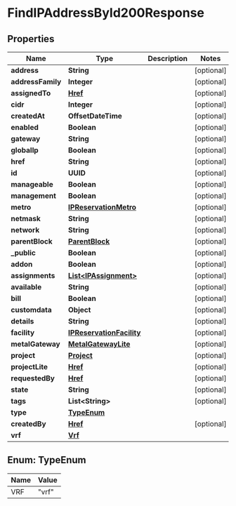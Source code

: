 

# FindIPAddressById200Response


## Properties

| Name | Type | Description | Notes |
|------------ | ------------- | ------------- | -------------|
|**address** | **String** |  |  [optional] |
|**addressFamily** | **Integer** |  |  [optional] |
|**assignedTo** | [**Href**](Href.md) |  |  [optional] |
|**cidr** | **Integer** |  |  [optional] |
|**createdAt** | **OffsetDateTime** |  |  [optional] |
|**enabled** | **Boolean** |  |  [optional] |
|**gateway** | **String** |  |  [optional] |
|**globalIp** | **Boolean** |  |  [optional] |
|**href** | **String** |  |  [optional] |
|**id** | **UUID** |  |  [optional] |
|**manageable** | **Boolean** |  |  [optional] |
|**management** | **Boolean** |  |  [optional] |
|**metro** | [**IPReservationMetro**](IPReservationMetro.md) |  |  [optional] |
|**netmask** | **String** |  |  [optional] |
|**network** | **String** |  |  [optional] |
|**parentBlock** | [**ParentBlock**](ParentBlock.md) |  |  [optional] |
|**_public** | **Boolean** |  |  [optional] |
|**addon** | **Boolean** |  |  [optional] |
|**assignments** | [**List&lt;IPAssignment&gt;**](IPAssignment.md) |  |  [optional] |
|**available** | **String** |  |  [optional] |
|**bill** | **Boolean** |  |  [optional] |
|**customdata** | **Object** |  |  [optional] |
|**details** | **String** |  |  [optional] |
|**facility** | [**IPReservationFacility**](IPReservationFacility.md) |  |  [optional] |
|**metalGateway** | [**MetalGatewayLite**](MetalGatewayLite.md) |  |  [optional] |
|**project** | [**Project**](Project.md) |  |  [optional] |
|**projectLite** | [**Href**](Href.md) |  |  [optional] |
|**requestedBy** | [**Href**](Href.md) |  |  [optional] |
|**state** | **String** |  |  [optional] |
|**tags** | **List&lt;String&gt;** |  |  [optional] |
|**type** | [**TypeEnum**](#TypeEnum) |  |  |
|**createdBy** | [**Href**](Href.md) |  |  [optional] |
|**vrf** | [**Vrf**](Vrf.md) |  |  |



## Enum: TypeEnum

| Name | Value |
|---- | -----|
| VRF | &quot;vrf&quot; |



